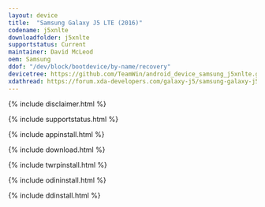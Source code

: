 ```yaml
---
layout: device
title:  "Samsung Galaxy J5 LTE (2016)"
codename: j5xnlte
downloadfolder: j5xnlte
supportstatus: Current
maintainer: David McLeod
oem: Samsung
ddof: "/dev/block/bootdevice/by-name/recovery"
devicetree: https://github.com/TeamWin/android_device_samsung_j5xnlte.git
xdathread: https://forum.xda-developers.com/galaxy-j5/samsung-galaxy-j5-2016-roms-kernels-recoveries--other-development/official-twrp-3-3-1-galaxy-j5-2016-t3976033
---
```


{% include disclaimer.html %}

{% include supportstatus.html %}

{% include appinstall.html %}

{% include download.html %}

{% include twrpinstall.html %}

{% include odininstall.html %}

{% include ddinstall.html %}
